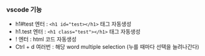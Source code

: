 ### vscode 기능

- h1#test 엔터 : `<h1 id="test></h1>` 태그 자동생성
- h1.test 엔터 : `<h1 class="test"></h1>` 태그 자동생성
- ! 엔터 : html 코드 자동생성
- Ctrl + d 여러번 : 해당 word multiple selection (누를 때마다 선택을 늘려나간다)
